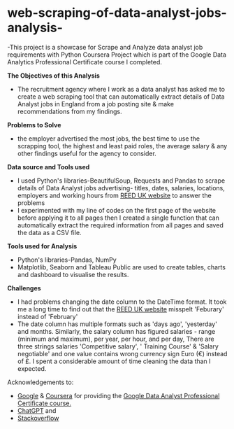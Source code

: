 # web-scraping-of-data-analyst-jobs-analysis-

-This project is a showcase for Scrape and Analyze data analyst job requirements with Python
Coursera Project which is part of the Google Data Analytics Professional Certificate course I completed.

**The Objectives of this Analysis**

- The recruitment agency where I work as a data analyst has asked me to create a web scraping tool that can automatically extract details of Data Analyst jobs in England from a job posting site & make recommendations from my findings.

**Problems to Solve**
- the employer advertised the most jobs,  the best time to use the scrapping tool, the highest and least paid roles,  the average salary & any other findings useful for the agency to consider. 

**Data source and Tools used** 
- I used Python's libraries-BeautifulSoup, Requests and Pandas to scrape details of Data Analyst jobs advertising- titles, dates, salaries, locations, employers and working hours from [REED UK website](www.reed.co.uk) to answer the problems
- I experimented with my line of codes on the first page of the website before applying it to all pages then I created a single function that can automatically extract the required information from all pages and saved the data as a CSV file. 


**Tools used for Analysis**
- Python's libraries-Pandas, NumPy 
- Matplotlib, Seaborn and Tableau Public are used to create tables, charts and dashboard to visualise the results. 

**Challenges**
- I had problems changing the date column to the DateTime format. It took me a long time to find out that the [REED UK website](www.reed.co.uk) misspelt 'Feburary' instead of 'February' 
- The date column has multiple formats such as 'days ago', 'yesterday' and months. Similarly, the salary column has figured salaries - range (minimum and maximum), per year, per hour, and per day, There are three strings  salaries 'Competitive salary', ' Training Course' & 'Salary negotiable'   and one value contains wrong currency sign Euro (€) instead of £. I spent a considerable amount of time cleaning the data than I expected.  




Acknowledgements to:
- [Google](https://www.google.com/) & [Coursera](www.coursera.org) for providing the [Google Data Analyst Professional Certificate course.](https://www.coursera.org/professional-certificates/google-data-analytics)
- [ChatGPT](https://chatgpt.com/auth/login) and
- [Stackoverflow](https://stackoverflow.com/)
